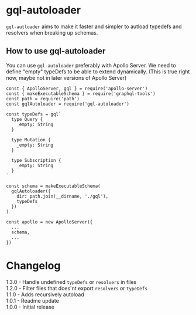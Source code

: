 # gql-autoloader
`gql-autloader` aims to make it faster and simpler to autload typedefs and resolvers when breaking up schemas.

## How to use gql-autoloader
You can use `gql-autoloader` preferably with Apollo Server.
We need to define "empty" typeDefs to be able to extend dynamically. (This is true right now, maybe not in later versions of Apollo Server)
```
const { ApolloServer, gql } = require('apollo-server')
const { makeExecutableSchema } = require('graphql-tools')
const path = require('path')
const gqlAutoloader = require('gql-autoloader')

const typeDefs = gql`
  type Query {
    _empty: String
  }

  type Mutation {
    _empty: String
  }

  type Subscription {
    _empty: String
  }
`

const schema = makeExecutableSchema(
  gqlAutoloader({
    dir: path.join(__dirname, './gql'),
    typeDefs
  })
)

const apollo = new ApolloServer({
  ...
  schema,
  ...
})
```

# Changelog
1.3.0 - Handle undefined `typeDefs` or `resolvers` in files<br>
1.2.0 - Filter files that does'nt export `resolvers` or `typeDefs`<br>
1.1.0 - Adds recursively autoload<br>
1.0.1 - Readme update<br>
1.0.0 - Initial release